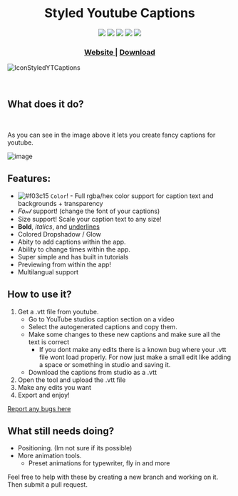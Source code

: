 <h1 align="center">Styled Youtube Captions</h1>


<div align="center">
  <img src="https://img.shields.io/github/license/kevinwh0/Styled-Youtube-Captions" /> <img src="https://img.shields.io/github/issues-raw/kevinwh0/Styled-Youtube-Captions" /> <img src="https://img.shields.io/github/contributors/kevinwh0/Styled-Youtube-Captions" /> <img src="https://img.shields.io/github/forks/kevinwh0/Styled-Youtube-Captions?style=social" /> <img src="https://img.shields.io/github/stars/kevinwh0/Styled-Youtube-Captions?style=social" />
</div>



<div align="center">
  <h3>
    <a href="https://kevinwh0.github.io/Styled-Youtube-Captions/">
      Website
    </a>
    <span> | </span>
    <a href="https://github.com/KevinWh0/Styled-Youtube-Captions/releases/">
      Download
    </a>
  </h3>
</div>

![IconStyledYTCaptions](https://user-images.githubusercontent.com/45321184/121992564-bdcad400-cd56-11eb-96c0-bb4821a7481b.png)

<br>

## What does it do?

<br>

As you can see in the image above it lets you create fancy captions for youtube.

![image](https://user-images.githubusercontent.com/45321184/120233306-5bc48780-c20a-11eb-80e6-e8054d0e7ccc.png)



## Features:

- ![#f03c15](https://via.placeholder.com/15/f03c15/000000?text=+) `Color`! - Full rgba/hex color support for caption text and backgrounds + transparency
- 𝐹𝑜𝓃𝓉 support! (change the font of your captions)
- Size support! Scale your caption text to any size!
- **Bold**, _italics_, and <u>underlines</u>
- Colored Dropshadow / Glow
- Abity to add captions within the app.
- Ability to change times within the app.
- Super simple and has built in tutorials
- Previewing from within the app!
- Multilangual support

## How to use it?

1. Get a .vtt file from youtube.
    - Go to YouTube studios caption section on a video
    - Select the autogenerated captions and copy them.
    - Make some changes to these new captions and make sure all the text is correct
        - If you dont make any edits there is a known bug where your .vtt file wont load properly. For now just make a small edit like adding a space or something in studio and saving it.
    - Download the captions from studio as a .vtt
2. Open the tool and upload the .vtt file
3. Make any edits you want
4. Export and enjoy!

<a href="https://github.com/KevinWh0/Styled-Youtube-Captions/issues">Report any bugs here</a>


## What still needs doing?
- Positioning. (Im not sure if its possible)
- More animation tools.
    - Preset animations for typewriter, fly in and more

Feel free to help with these by creating a new branch and working on it. Then submit a pull request.

